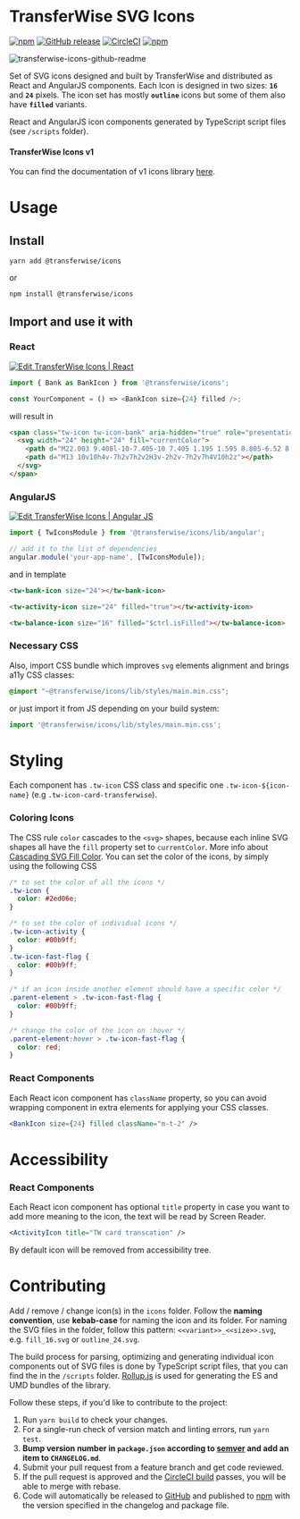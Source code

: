 # TransferWise SVG Icons

[![npm](https://img.shields.io/npm/v/@transferwise/icons.svg)](https://www.npmjs.com/package/@transferwise/icons)
[![GitHub release](https://img.shields.io/github/release/transferwise/icons.svg)](https://github.com/transferwise/icons/releases)
[![CircleCI](https://img.shields.io/circleci/project/github/transferwise/icons/master.svg)](https://circleci.com/gh/transferwise/icons)
[![npm](https://img.shields.io/npm/l/icons.svg)](https://github.com/transferwise/icons/blob/master/LICENSE)

![transferwise-icons-github-readme](https://user-images.githubusercontent.com/47105236/81312233-b1ba1080-9086-11ea-9f99-ae754b3387fe.png)

<!-- 
# Demo page of icons
TODO: Add demo link here once it's deployed to github pages 
-->

Set of SVG icons designed and built by TransferWise and distributed as React and AngularJS components.
Each Icon is designed in two sizes: **`16`** and **`24`** pixels.
The icon set has mostly **`outline`** icons but some of them also have **`filled`** variants.

React and AngularJS icon components generated by TypeScript script files (see `/scripts` folder).

#### TransferWise Icons v1 
You can find the documentation of v1 icons library [here](https://github.com/transferwise/icons/blob/f2d4b29847b3fa9ca488dac8acd5e2b75fc74291/README.md).

# Usage
## Install
```shell script
yarn add @transferwise/icons
```
or
```shell script
npm install @transferwise/icons
```
## Import and use it with
### React
[![Edit TransferWise Icons | React](https://codesandbox.io/static/img/play-codesandbox.svg)](https://codesandbox.io/s/transferwise-icons-react-5hhxb?fontsize=14&hidenavigation=1&theme=dark)

```ts
import { Bank as BankIcon } from '@transferwise/icons';

const YourComponent = () => <BankIcon size={24} filled />;
```

will result in

```html
<span class="tw-icon tw-icon-bank" aria-hidden="true" role="presentation">
  <svg width="24" height="24" fill="currentColor">
    <path d="M22.003 9.408l-10-7.405-10 7.405 1.195 1.595 8.805-6.52 8.805 6.52 1.195-1.595z"></path>
    <path d="M13 10v10h4v-7h2v7h2v2H3v-2h2v-7h2v7h4V10h2z"></path>
  </svg>
</span>
```

### AngularJS
[![Edit TransferWise Icons | Angular JS](https://codesandbox.io/static/img/play-codesandbox.svg)](https://codesandbox.io/s/transferwise-icons-angular-js-gwkoo?fontsize=14&hidenavigation=1&theme=dark)

```ts
import { TwIconsModule } from '@transferwise/icons/lib/angular';

// add it to the list of dependencies
angular.module('your-app-name', [TwIconsModule]);
```

and in template
```html
<tw-bank-icon size="24"></tw-bank-icon>

<tw-activity-icon size="24" filled="true"></tw-activity-icon>

<tw-balance-icon size="16" filled="$ctrl.isFilled"></tw-balance-icon>
```

### Necessary CSS

Also, import CSS bundle which improves `svg` elements alignment and brings a11y CSS classes:

```css
@import "~@transferwise/icons/lib/styles/main.min.css";
```

or just import it from JS depending on your build system:

```js
import '@transferwise/icons/lib/styles/main.min.css';
```

# Styling

Each component has `.tw-icon` CSS class and specific one `.tw-icon-${icon-name}` (e.g `.tw-icon-card-transferwise`). 

### Coloring Icons
The CSS rule `color` cascades to the `<svg>` shapes, because each inline SVG shapes all have the `fill` property set to `currentColor`. More info about [Cascading SVG Fill Color](https://css-tricks.com/cascading-svg-fill-color/). You can set the color of the icons, by simply using the following CSS

```css
/* to set the color of all the icons */
.tw-icon {
  color: #2ed06e;
}

/* to set the color of individual icons */
.tw-icon-activity {
  color: #00b9ff;
}
.tw-icon-fast-flag {
  color: #00b9ff;
}

/* if an icon inside another element should have a specific color */
.parent-element > .tw-icon-fast-flag {
  color: #00b9ff;
}

/* change the color of the icon on :hover */
.parent-element:hover > .tw-icon-fast-flag {
  color: red;
}
```

### React Components

Each React icon component has `className` property, so you can avoid wrapping component in extra elements for applying your CSS classes.

```jsx
<BankIcon size={24} filled className="m-t-2" />
```

# Accessibility

### React Components

Each React icon component has optional `title` property in case you want to add more meaning to the icon, the text will be read by Screen Reader.

```jsx
<ActivityIcon title="TW card transcation" />
```

By default icon will be removed from accessibility tree.

# Contributing

Add / remove / change icon(s) in the `icons` folder.
Follow the **naming convention**, use **kebab-case** for naming the icon and its folder.
For naming the SVG files in the folder, follow this pattern: `<<variant>>_<<size>>.svg`, e.g. `fill_16.svg` or `outline_24.svg`.

The build process for parsing, optimizing and generating individual icon components out of SVG files is done by TypeScript script files, that you can find the in the `/scripts` folder.
[Rollup.js](https://rollupjs.org/guide/en/) is used for generating the ES and UMD bundles of the library.


Follow these steps, if you'd like to contribute to the project:

1. Run `yarn build` to check your changes.
1. For a single-run check of version match and linting errors, run `yarn test`.
1. **Bump version number in `package.json` according to [semver](http://semver.org/) and add an item to `CHANGELOG.md`**.
1. Submit your pull request from a feature branch and get code reviewed.
1. If the pull request is approved and the [CircleCI build](https://circleci.com/gh/transferwise/icons) passes, you will be able to merge with rebase.
1. Code will automatically be released to [GitHub](https://github.com/transferwise/icons/releases) and published to [npm](https://www.npmjs.com/package/@transferwise/icons) with the version specified in the changelog and package file.
